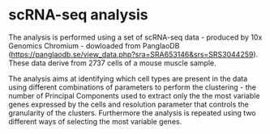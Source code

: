 # scRNA-seq analysis

The analysis is performed using a set of scRNA-seq data - produced by 10x Genomics Chromium - dowloaded from PanglaoDB (https://panglaodb.se/view_data.php?sra=SRA653146&srs=SRS3044259).
These data derive from 2737 cells of a mouse muscle sample.

The analysis aims at identifying which cell types are present in the data using different combinations of parameters to perform the clustering - 
the number of Principal Components used to extract only the the most variable genes expressed by the cells and resolution parameter that controls the granularity
of the clusters.
Furthermore the analysis is repeated using two different ways of selecting the most variable genes.
